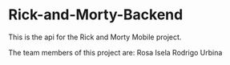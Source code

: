 # Rick-and-Morty-Backend

This is the api for the Rick and Morty Mobile project.

The team members of this project are:
Rosa Isela
Rodrigo Urbina
